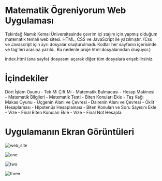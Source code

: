 # Matematik Ögreniyorum Web Uygulaması
Tekirdağ Namık Kemal Üniversitesinde çevrim içi stajım için yapmış olduğum matematik temalı web sitesi.
HTML, CSS ve JavaScript ile yazılmıştır. (Css ve Javascript için ayrı dosyalar oluşturulmadı. Kodlar her sayfanın içerisinde <style></style> ve <script></script> tag'leri arasına yazıldı. Bu nedenle proje html dosyalarından oluşuyor.)

index.html (ana sayfa) dosyasını açarak diğer tüm dosyalara erişebilirsiniz.

# İçindekiler

Dört İşlem Oyunu -
Tek Mi Çift Mi -
Matematik Bulmacası -
Hesap Makinesi -
Matematik Bilgileri -
Matematik Testi -
Biten Konuları Ekle -
Taş Kağı Makas Oyunu -
Üçgenin Alanı ve Çevresi -
Dairenin Alanı ve Çevresi -
Öklit Hesaplaması -
Hipotenüs Hesaplaması -
Biten Konuları ve Soru Sayısını Ekle -
Vize - Final Biten Konuları Ekle -
Vize - Final Not Hesapla

# Uygulamanın Ekran Görüntüleri

![web_site](https://user-images.githubusercontent.com/71151015/101261431-2d2c8f00-3748-11eb-8164-b4a96690216a.PNG)

![one](https://user-images.githubusercontent.com/71151015/101261432-2e5dbc00-3748-11eb-849e-f040d7431d40.PNG)

![two](https://user-images.githubusercontent.com/71151015/101261434-31f14300-3748-11eb-924e-36920fc6c56f.PNG)

![three](https://user-images.githubusercontent.com/71151015/101261437-33bb0680-3748-11eb-85c6-2f9b95974ce4.PNG)
